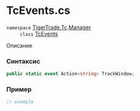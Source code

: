 
# TcEvents.cs
`namespace` [TigerTrade.Tc](../../../../TigerTrade.Tc.md).[Manager](../../../../TigerTrade.Tc/Manager.md)  
&nbsp;&nbsp;&nbsp;&nbsp;&nbsp;&nbsp;&nbsp;&nbsp;&nbsp;`class` [TcEvents](../../TcEvents.cs.md)

Описание

### Синтаксис
```csharp
public static event Action<string> TrackWindow;
```
### Пример  
```csharp
// example
```
